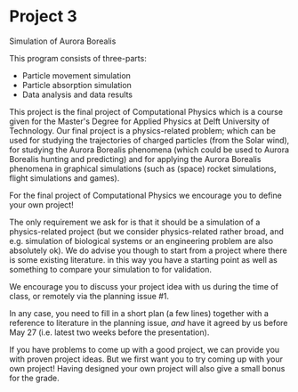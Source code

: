 # Project 3

Simulation of Aurora Borealis

This program consists of three-parts:
- Particle movement simulation
- Particle absorption simulation
- Data analysis and data results

This project is the final project of Computational Physics which is a course given for the Master's Degree for Applied Physics at Delft University of Technology. Our final project is a physics-related problem; which can be used for studying the trajectories of charged particles (from the Solar wind), for studying the Aurora Borealis phenomena (which could be used to Aurora Borealis hunting and predicting) and for applying the Aurora Borealis phenomena in graphical simulations (such as (space) rocket simulations, flight simulations and games).

For the final project of Computational Physics we encourage you to define your
own project!

The only requirement we ask for is that it should be a simulation of a
physics-related project (but we consider physics-related rather broad, and e.g.
simulation of biological systems or an engineering problem are also absolutely
ok).
We do advise you though to start from a project where there is some existing literature.
in this way you have a starting point as well as something to compare your simulation to
for validation.

We encourage you to discuss your project idea with us during the time of class, 
or remotely via the planning issue #1. 

In any case, you need to fill in a short plan (a few lines) together with a
reference to literature in the planning issue, *and* have it agreed by us before
May 27 (i.e. latest two weeks before the presentation).

If you have problems to come up with a good project, we can provide you with
proven project ideas. But we first want you to try coming up with your own project!
Having designed your own project will also give a small bonus for the grade.

